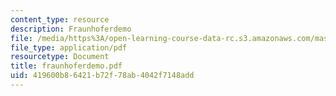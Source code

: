 ```yaml
---
content_type: resource
description: Fraunhoferdemo
file: /media/https%3A/open-learning-course-data-rc.s3.amazonaws.com/mas-450-holographic-imaging-spring-2003/419600b86421b72f78ab4042f7148add_fraunhoferdemo.pdf
file_type: application/pdf
resourcetype: Document
title: fraunhoferdemo.pdf
uid: 419600b8-6421-b72f-78ab-4042f7148add
---
```

